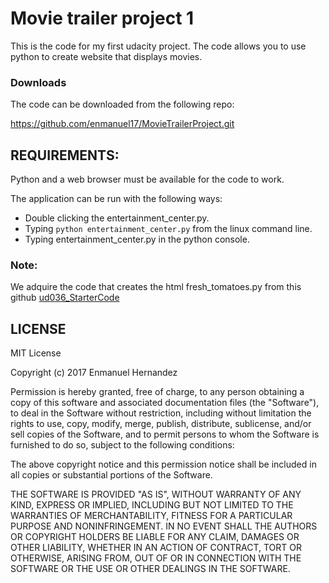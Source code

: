 # Movie trailer project 1
This is the code for my first udacity project. The code allows you to use python to create website that displays movies. 

### Downloads

The code can be downloaded from the following repo:

https://github.com/enmanuel17/MovieTrailerProject.git

## REQUIREMENTS:
Python and a web browser must be available for the code to work.

The application can be run with the following ways:
- Double clicking the entertainment_center.py.
- Typing ```python entertainment_center.py``` from the linux command line.
- Typing entertainment_center.py in the python console.

### Note:

We adquire the code that creates the html fresh_tomatoes.py from this github [ud036_StarterCode](https://github.com/udacity/ud036_StarterCode)

## LICENSE
MIT License

Copyright (c) 2017 Enmanuel Hernandez

Permission is hereby granted, free of charge, to any person obtaining a copy
of this software and associated documentation files (the "Software"), to deal
in the Software without restriction, including without limitation the rights
to use, copy, modify, merge, publish, distribute, sublicense, and/or sell
copies of the Software, and to permit persons to whom the Software is
furnished to do so, subject to the following conditions:

The above copyright notice and this permission notice shall be included in all
copies or substantial portions of the Software.

THE SOFTWARE IS PROVIDED "AS IS", WITHOUT WARRANTY OF ANY KIND, EXPRESS OR
IMPLIED, INCLUDING BUT NOT LIMITED TO THE WARRANTIES OF MERCHANTABILITY,
FITNESS FOR A PARTICULAR PURPOSE AND NONINFRINGEMENT. IN NO EVENT SHALL THE
AUTHORS OR COPYRIGHT HOLDERS BE LIABLE FOR ANY CLAIM, DAMAGES OR OTHER
LIABILITY, WHETHER IN AN ACTION OF CONTRACT, TORT OR OTHERWISE, ARISING FROM,
OUT OF OR IN CONNECTION WITH THE SOFTWARE OR THE USE OR OTHER DEALINGS IN THE
SOFTWARE.